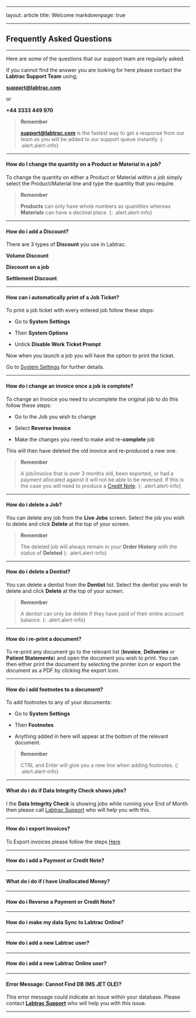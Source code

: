 ---
layout: article
title: Welcome
markdownpage: true
- - -

## Frequently Asked Questions

- - -

Here are some of the questions that our support team are regularly asked.

If you cannot find the answer you are looking for here please contact the **Labtrac Support Team** using;

<a name="supportfaq"></a>

**support@labtrac.com**

or

**+44 3333 449 970**

>**Remember**
>
>**support@labtrac.com** is the fastest way to get a response from our team as you will be added to our support queue instantly.
{: .alert.alert-info}

- - -

#### How do I change the quantity on a Product or Material in a job?

To change the quantity on either a Product or Material within a job simply select the Product/Material line and type the quantity that you require.

>**Remember**
>
>**Products** can only have whole numbers as quantities whereas **Materials** can have a decimal place.
{: .alert.alert-info}
- - -

#### How do i add a Discount?

There are 3 types of **Discount** you use in Labtrac.

**Volume Discount**

**Discount on a job**

**Settlement Discount**

- - - 

#### How can i automatically print of a Job Ticket?

To print a job ticket with every entered job follow these steps:

+ Go to **System Settings** 

+ Then **System Options**

+ Untick **Disable Work Ticket Prompt**

Now when you launch a job you will have the option to print the ticket.

Go to [System Settings](#systemsettings) for further details.

- - - 

#### How do i change an invoice once a job is complete?

To change an Invoice you need to uncomplete the original job to do this follow these steps:

+ Go to the Job you wish to change

+ Select **Reverse Invoice**

+ Make the changes you need to make and re-**complete** job

This will then have deleted the old inovice and re-produced a new one.

>**Remember**
>
> A job/invoice that is over 3 months old, been exported, or had a payment allocated against it will not be able to be reversed. If this is the case you will need to produce a [Credit Note](#CreditNote). 
{: .alert.alert-info}

- - - 

#### How do i delete a Job?

You can delete any job from the **Live Jobs** screen. Select the job you wish to delete and click **Delete** at the top of your screen.

>**Remember**
>
>The deleted job will always remain in your **Order History** with the status of **Deleted**
{: .alert.alert-info}

- - -

#### How do i delete a Dentist?

You can delete a dentist from the **Dentist** list. Select the dentist you wish to delete and click **Delete** at the top of your screen.

>**Remember**
>
>A dentist can only be delete if they have paid of their entire account balance.
{: .alert.alert-info}

- - -

#### How do i re-print a document?

To re-print any document go to the relevant list (**Invoice**, **Deliveries** or **Patient Statements**) and open the document you wish to print. You can then either print the document by selecting the printer icon or export the document as a PDF by clicking the export icon.

- - -

#### How do i add footnotes to a document?

To add footnotes to any of your documents:

+ Go to **System Settings**

+ Then **Footnotes**

+ Anything added in here will appear at the bottom of the relevant document.

>**Remember**
>
> CTRL and Enter will give you a new line when adding footnotes.
{: .alert.alert-info}

- - -

#### What do i do if Data Integrity Check shows jobs?

I the **Data Integrity Check** is showing jobs while running your End of Month then please call [Labtrac Support](#supportfaq) who will help you with this.

- - - 

#### How do i export Invoices?

To Export invoices please follow the steps [Here](#export)

- - -

#### How do i add a Payment or Credit Note?

- - - 

#### What do i do if i have Unallocated Money?

- - -

#### How do i Reverse a Payment or Credit Note?

- - -

#### How do i make my data Sync to Labtrac Online?

- - -

#### How do i add a new Labtrac user?

- - -

#### How do i add a new Labtrac Online user?

- - - 

#### Error Message: Cannot Find DB (MS JET OLE)?

This error message could indicate an issue within your database. Please contact [**Labtrac Support**](#supportfaq) who will help you with this issue.

- - -

